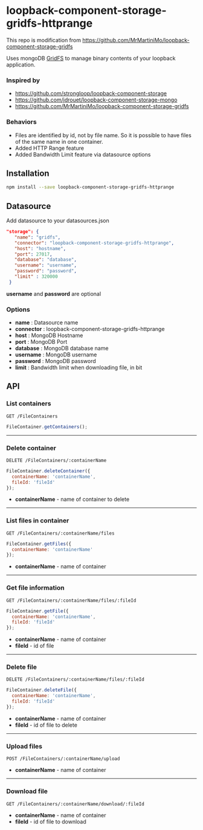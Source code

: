 # loopback-component-storage-gridfs-httprange

This repo is modification from https://github.com/MrMartiniMo/loopback-component-storage-gridfs 

Uses mongoDB [GridFS](https://docs.mongodb.org/manual/core/gridfs/) to manage binary contents of your loopback application.

### Inspired by
* https://github.com/strongloop/loopback-component-storage
* https://github.com/jdrouet/loopback-component-storage-mongo
* https://github.com/MrMartiniMo/loopback-component-storage-gridfs 

### Behaviors

* Files are identified by id, not by file name. So it is possible to have files of the same name in one container.
* Added HTTP Range feature 
* Added Bandwidth Limit feature via datasource options

## Installation

```bash
npm install --save loopback-component-storage-gridfs-httprange
```

## Datasource

Add datasource to your datasources.json

```json
"storage": {
   "name": "gridfs",
   "connector": "loopback-component-storage-gridfs-httprange",
   "host": "hostname",
   "port": 27017,
   "database": "database",
   "username": "username",
   "password": "password",
   "limit" : 320000
 }
```

**username** and **password** are optional

### Options
* **name** : Datasource name
* **connector** : loopback-component-storage-gridfs-httprange
* **host** : MongoDB Hostname
* **port** : MongoDB Port
* **database** : MongoDB database name
* **username** : MongoDB username
* **password** : MongoDB password
* **limit** : Bandwidth limit when downloading file, in bit

## API

### List containers

```
GET /FileContainers
```
```javascript
FileContainer.getContainers();
```

<hr>

### Delete container

```
DELETE /FileContainers/:containerName
```
```javascript
FileContainer.deleteContainer({
  containerName: 'containerName',
  fileId: 'fileId'
});
```

  * **containerName** - name of container to delete

<hr>

### List files in container

```
GET /FileContainers/:containerName/files
```
```javascript
FileContainer.getFiles({
  containerName: 'containerName'
});
```

  * **containerName** - name of container

<hr>

### Get file information

```
GET /FileContainers/:containerName/files/:fileId
```
```javascript
FileContainer.getFile({
  containerName: 'containerName',
  fileId: 'fileId'
});
```

  * **containerName** - name of container
  * **fileId** - id of file

<hr>

### Delete file

```
DELETE /FileContainers/:containerName/files/:fileId
```
```javascript
FileContainer.deleteFile({
  containerName: 'containerName',
  fileId: 'fileId'
});
```

* **containerName** - name of container
* **fileId** - id of file to delete

<hr>

### Upload files

```
POST /FileContainers/:containerName/upload
```

* **containerName** - name of container

<hr>

### Download file

```
GET /FileContainers/:containerName/download/:fileId
```

* **containerName** - name of container
* **fileId** - id of file to download

